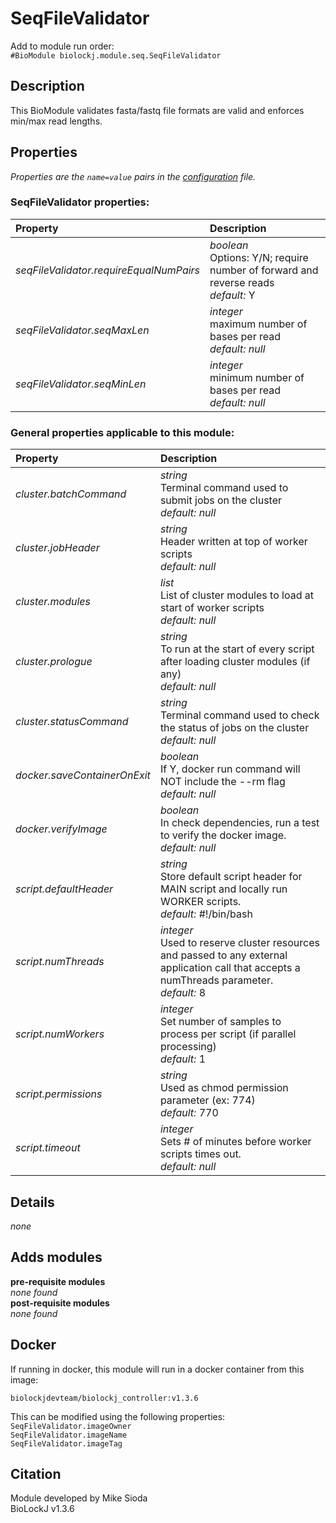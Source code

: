 # SeqFileValidator
Add to module run order:                    
`#BioModule biolockj.module.seq.SeqFileValidator`

## Description 
This BioModule validates fasta/fastq file formats are valid and enforces min/max read lengths.

## Properties 
*Properties are the `name=value` pairs in the [configuration](../../../Configuration#properties) file.*                   

### SeqFileValidator properties: 
| Property| Description |
| :--- | :--- |
| *seqFileValidator.requireEqualNumPairs* | _boolean_ <br>Options: Y/N; require number of forward and reverse reads<br>*default:*  Y |
| *seqFileValidator.seqMaxLen* | _integer_ <br>maximum number of bases per read<br>*default:*  *null* |
| *seqFileValidator.seqMinLen* | _integer_ <br>minimum number of bases per read<br>*default:*  *null* |

### General properties applicable to this module: 
| Property| Description |
| :--- | :--- |
| *cluster.batchCommand* | _string_ <br>Terminal command used to submit jobs on the cluster<br>*default:*  *null* |
| *cluster.jobHeader* | _string_ <br>Header written at top of worker scripts<br>*default:*  *null* |
| *cluster.modules* | _list_ <br>List of cluster modules to load at start of worker scripts<br>*default:*  *null* |
| *cluster.prologue* | _string_ <br>To run at the start of every script after loading cluster modules (if any)<br>*default:*  *null* |
| *cluster.statusCommand* | _string_ <br>Terminal command used to check the status of jobs on the cluster<br>*default:*  *null* |
| *docker.saveContainerOnExit* | _boolean_ <br>If Y, docker run command will NOT include the --rm flag<br>*default:*  *null* |
| *docker.verifyImage* | _boolean_ <br>In check dependencies, run a test to verify the docker image.<br>*default:*  *null* |
| *script.defaultHeader* | _string_ <br>Store default script header for MAIN script and locally run WORKER scripts.<br>*default:*  #!/bin/bash |
| *script.numThreads* | _integer_ <br>Used to reserve cluster resources and passed to any external application call that accepts a numThreads parameter.<br>*default:*  8 |
| *script.numWorkers* | _integer_ <br>Set number of samples to process per script (if parallel processing)<br>*default:*  1 |
| *script.permissions* | _string_ <br>Used as chmod permission parameter (ex: 774)<br>*default:*  770 |
| *script.timeout* | _integer_ <br>Sets # of minutes before worker scripts times out.<br>*default:*  *null* |

## Details 
*none*

## Adds modules 
**pre-requisite modules**                    
*none found*                   
**post-requisite modules**                    
*none found*                   

## Docker 
If running in docker, this module will run in a docker container from this image:<br>
```
biolockjdevteam/biolockj_controller:v1.3.6
```
This can be modified using the following properties:<br>
`SeqFileValidator.imageOwner`<br>
`SeqFileValidator.imageName`<br>
`SeqFileValidator.imageTag`<br>

## Citation 
Module developed by Mike Sioda                   
BioLockJ v1.3.6

